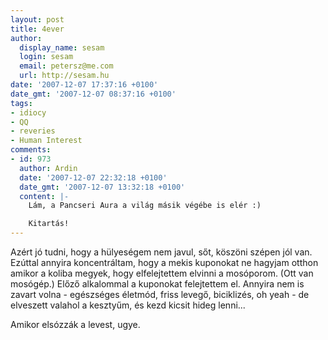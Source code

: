 ```yaml
---
layout: post
title: 4ever
author:
  display_name: sesam
  login: sesam
  email: petersz@me.com
  url: http://sesam.hu
date: '2007-12-07 17:37:16 +0100'
date_gmt: '2007-12-07 08:37:16 +0100'
tags:
- idiocy
- QQ
- reveries
- Human Interest
comments:
- id: 973
  author: Ardin
  date: '2007-12-07 22:32:18 +0100'
  date_gmt: '2007-12-07 13:32:18 +0100'
  content: |-
    Lám, a Pancseri Aura a világ másik végébe is elér :)

    Kitartás!
---
```


Azért jó tudni, hogy a hülyeségem nem javul, sőt, köszöni szépen jól van. Ezúttal annyira koncentráltam, hogy a mekis kuponokat ne hagyjam otthon amikor a koliba megyek, hogy elfelejtettem elvinni a mosóporom. (Ott van mosógép.) Előző alkalommal a kuponokat felejtettem el. Annyira nem is zavart volna - egészséges életmód, friss levegő, biciklizés, oh yeah - de elveszett valahol a kesztyűm, és kezd kicsit hideg lenni...

Amikor elsózzák a levest, ugye.

